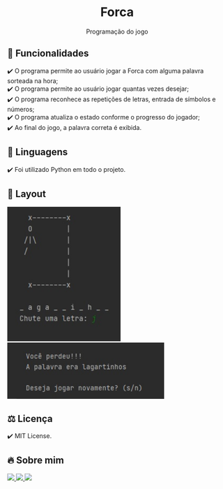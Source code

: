 <h1 align="center"> Forca </h1>
<p align="center">Programação do jogo

## 🎯 Funcionalidades
✔️ O programa permite ao usuário jogar a Forca com alguma palavra sorteada na hora; <br>
✔️ O programa permite ao usuário jogar quantas vezes desejar; <br>
✔️ O programa reconhece as repetições de letras, entrada de símbolos e números; <br>
✔️ O programa atualiza o estado conforme o progresso do jogador; <br>
✔️ Ao final do jogo, a palavra correta é exibida.

## 🚀 Linguagens
✔️ Foi utilizado Python em todo o projeto.

## 🎨 Layout
<p align="left">
      <img src="Imagens/1.jpg" width="260"> &nbsp; &nbsp; 
      <img src="Imagens/2.jpg" width="360"> &nbsp; &nbsp; 
      
## ⚖️ Licença
✔️ MIT License.

## 🔥 Sobre mim 
  <div>
  <p align="leftr">
  <a href = "https://mail.google.com/mail/u/1/#inbox"><img src="https://img.shields.io/badge/-Gmail-%23EA4335?style=for-the-badge&logo=gmail&logoColor=white" target="_blank">
  </a>
  <a href="https://www.linkedin.com/in/maria-eduarda-macedo-braga-4663bb208/e" target="_blank"><img src="https://img.shields.io/badge/-LinkedIn-%230077B5?style=for-the-badge&logo=linkedin&logoColor=white" target="_blank">
  </a> 
  <a href="https://www.instagram.com/_maria_2k03/?hl=pt-br" target="_blank"><img src="https://img.shields.io/badge/-Instagram-%23E4405F?style=for-the-badge&logo=instagram&logoColor=white" target="_blank">
  </a>
</div>
